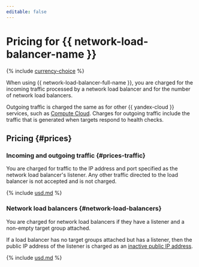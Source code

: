 ```yaml
---
editable: false
---
```

# Pricing for {{ network-load-balancer-name }}



{% include [currency-choice](../_includes/pricing/currency-choice.md) %}


When using {{ network-load-balancer-full-name }}, you are charged for the incoming traffic processed by a network load balancer and for the number of network load balancers.

Outgoing traffic is charged the same as for other {{ yandex-cloud }} services, such as [Compute Cloud](../compute/pricing.md#prices-traffic). Charges for outgoing traffic include the traffic that is generated when targets respond to health checks.

## Pricing  {#prices}

### Incoming and outgoing traffic {#prices-traffic}

You are charged for traffic to the IP address and port specified as the network load balancer's listener. Any other traffic directed to the load balancer is not accepted and is not charged.





{% include [usd.md](../_pricing/network-load-balancer/usd-traffic.md) %}




### Network load balancers {#network-load-balancers}

You are charged for network load balancers if they have a listener and a non-empty target group attached.

If a load balancer has no target groups attached but has a listener, then the public IP address of the listener is charged as an [inactive public IP address](../vpc/pricing.md#prices-public-ip).





{% include [usd.md](../_pricing/network-load-balancer/usd-balancer.md) %}



